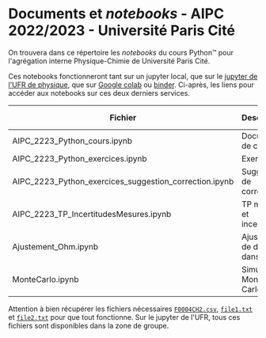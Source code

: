 # Documents et *notebooks* - AIPC 2022/2023 - Université Paris Cité

On trouvera dans ce répertoire les *notebooks* du cours Python™ pour l'agrégation interne Physique-Chimie de Université Paris Cité. 

Ces notebooks fonctionneront tant sur un jupyter local, que sur le [jupyter de l'UFR de physique](https://jupy.physique.univ-paris-diderot.fr), que sur [Google colab](colab.research.google.com/) ou [binder](mybinder.org/). Ci-après, les liens pour accéder aux notebooks sur ces deux derniers services. 

| Fichier | Description | sur colab | sur binder |
|---|---|---|---|
|AIPC_2223_Python_cours.ipynb|Document de cours|<a href="https://colab.research.google.com/github/tjbtjbtjb/Vrac/blob/main/AIPC2223/AIPC_2223_Python_cours.ipynb" ><img src="https://colab.research.google.com/img/colab_favicon_256px.png" height="20" alt="Google colab logo" /></a>|<a href="https://mybinder.org/v2/gh/tjbtjbtjb/Vrac/main?labpath=AIPC2223//AIPC_2223_Python_cours.ipynb"><img src="https://mybinder.readthedocs.io/en/latest/_static/favicon.png" height="20" alt="MyBinder logo" /></a>|
|AIPC_2223_Python_exercices.ipynb|Exercices|<a href="https://colab.research.google.com/github/tjbtjbtjb/Vrac/blob/main/AIPC2223/AIPC_2223_Python_exercices.ipynb" ><img src="https://colab.research.google.com/img/colab_favicon_256px.png" height="20" alt="Google colab logo" /></a>|<a href="https://mybinder.org/v2/gh/tjbtjbtjb/Vrac/main?labpath=AIPC2223/AIPC_2223_Python_exercices.ipynb"><img src="https://mybinder.readthedocs.io/en/latest/_static/favicon.png" height="20" alt="MyBinder logo" /></a>|
|AIPC_2223_Python_exercices_suggestion_correction.ipynb|Suggestion de correction|<a href="https://colab.research.google.com/github/tjbtjbtjb/Vrac/blob/main/AIPC2223/AIPC_2223_Python_exercices_suggestion_correction.ipynb" ><img src="https://colab.research.google.com/img/colab_favicon_256px.png" height="20" alt="Google colab logo" /></a>|<a href="https://mybinder.org/v2/gh/tjbtjbtjb/Vrac/main?labpath=AIPC2223/AIPC_2223_Python_exercices_suggestion_correction.ipynb"><img src="https://mybinder.readthedocs.io/en/latest/_static/favicon.png" height="20" alt="MyBinder logo" /></a>|
|AIPC_2223_TP_IncertitudesMesures.ipynb|TP mesure et incertitudes|<a href="https://colab.research.google.com/github/tjbtjbtjb/Vrac/blob/main/AIPC2223/AIPC_2223_TP_IncertitudesMesures.ipynb" ><img src="https://colab.research.google.com/img/colab_favicon_256px.png" height="20" alt="Google colab logo" /></a>|<a href="https://mybinder.org/v2/gh/tjbtjbtjb/Vrac/main?labpath=AIPC2223/AIPC_2223_TP_IncertitudesMesures.ipynb"><img src="https://mybinder.readthedocs.io/en/latest/_static/favicon.png" height="20" alt="MyBinder logo" /></a>|
|Ajustement_Ohm.ipynb|Ajustement de données dans le TP|<a href="https://colab.research.google.com/github/tjbtjbtjb/Vrac/blob/main/AIPC2223/Ajustement_Ohm.ipynb" ><img src="https://colab.research.google.com/img/colab_favicon_256px.png" height="20" alt="Google colab logo" /></a>|<a href="https://mybinder.org/v2/gh/tjbtjbtjb/Vrac/main?labpath=AIPC2223/Ajustement_Ohm.ipynb"><img src="https://mybinder.readthedocs.io/en/latest/_static/favicon.png" height="20" alt="MyBinder logo" /></a>|
|MonteCarlo.ipynb|Simulations Monte Carlo|<a href="https://colab.research.google.com/github/tjbtjbtjb/Vrac/blob/main/AIPC2223/MonteCarlo.ipynb" ><img src="https://colab.research.google.com/img/colab_favicon_256px.png" height="20" alt="Google colab logo" /></a>|<a href="https://mybinder.org/v2/gh/tjbtjbtjb/Vrac/main?labpath=AIPC2223/MonteCarlo.ipynb"><img src="https://mybinder.readthedocs.io/en/latest/_static/favicon.png" height="20" alt="MyBinder logo" /></a>|


Attention à bien récupérer les fichiers nécessaires [```F0004CH2.csv```](https://github.com/tjbtjbtjb/Vrac/blob/main/AIPC2223/F0004CH2.csv), [```file1.txt```](https://github.com/tjbtjbtjb/Vrac/blob/main/AIPC2223/file1.txt) et [```file2.txt```](https://github.com/tjbtjbtjb/Vrac/blob/main/AIPC2223/file2.txt) pour que tout fonctionne.
Sur le jupyter de l'UFR, tous ces fichiers sont disponibles dans la zone de groupe.
